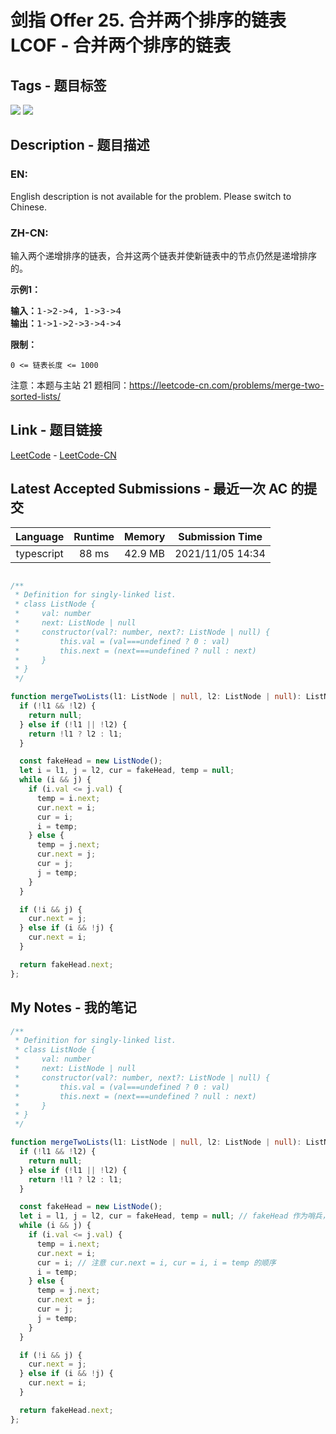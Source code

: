 
# 剑指 Offer 25. 合并两个排序的链表  LCOF - 合并两个排序的链表

## Tags - 题目标签

 <img src="https://img.shields.io/badge/Recursion-递归-blue.svg">   <img src="https://img.shields.io/badge/Linked List-链表-blue.svg">  


## Description - 题目描述

### EN:
English description is not available for the problem. Please switch to Chinese.

### ZH-CN:
<p>输入两个递增排序的链表，合并这两个链表并使新链表中的节点仍然是递增排序的。</p>

<p><strong>示例1：</strong></p>

<pre><strong>输入：</strong>1-&gt;2-&gt;4, 1-&gt;3-&gt;4
<strong>输出：</strong>1-&gt;1-&gt;2-&gt;3-&gt;4-&gt;4</pre>

<p><strong>限制：</strong></p>

<p><code>0 &lt;= 链表长度 &lt;= 1000</code></p>

<p>注意：本题与主站 21 题相同：<a href="https://leetcode-cn.com/problems/merge-two-sorted-lists/">https://leetcode-cn.com/problems/merge-two-sorted-lists/</a></p>



## Link - 题目链接

[LeetCode](https://leetcode.com/problems/he-bing-liang-ge-pai-xu-de-lian-biao-lcof/description/)  -  [LeetCode-CN](https://leetcode.cn/problems/he-bing-liang-ge-pai-xu-de-lian-biao-lcof/description/)
## Latest Accepted Submissions - 最近一次 AC 的提交


| Language | Runtime | Memory | Submission Time |
|:---:|:---:|:---:|:---:|
| typescript  | 88 ms | 42.9 MB | 2021/11/05 14:34 |

```typescript

/**
 * Definition for singly-linked list.
 * class ListNode {
 *     val: number
 *     next: ListNode | null
 *     constructor(val?: number, next?: ListNode | null) {
 *         this.val = (val===undefined ? 0 : val)
 *         this.next = (next===undefined ? null : next)
 *     }
 * }
 */

function mergeTwoLists(l1: ListNode | null, l2: ListNode | null): ListNode | null {
  if (!l1 && !l2) {
    return null;
  } else if (!l1 || !l2) {
    return !l1 ? l2 : l1;
  }

  const fakeHead = new ListNode();
  let i = l1, j = l2, cur = fakeHead, temp = null;
  while (i && j) {
    if (i.val <= j.val) {
      temp = i.next;
      cur.next = i;
      cur = i;
      i = temp;
    } else {
      temp = j.next;
      cur.next = j;
      cur = j;
      j = temp;
    }
  }

  if (!i && j) {
    cur.next = j;
  } else if (i && !j) {
    cur.next = i;
  }

  return fakeHead.next;
};

```
## My Notes - 我的笔记


```typescript
/**
 * Definition for singly-linked list.
 * class ListNode {
 *     val: number
 *     next: ListNode | null
 *     constructor(val?: number, next?: ListNode | null) {
 *         this.val = (val===undefined ? 0 : val)
 *         this.next = (next===undefined ? null : next)
 *     }
 * }
 */

function mergeTwoLists(l1: ListNode | null, l2: ListNode | null): ListNode | null {
  if (!l1 && !l2) {
    return null;
  } else if (!l1 || !l2) {
    return !l1 ? l2 : l1;
  }

  const fakeHead = new ListNode();
  let i = l1, j = l2, cur = fakeHead, temp = null; // fakeHead 作为哨兵，返回合并的链表头部
  while (i && j) {
    if (i.val <= j.val) {
      temp = i.next;
      cur.next = i;
      cur = i; // 注意 cur.next = i, cur = i, i = temp 的顺序
      i = temp;
    } else {
      temp = j.next;
      cur.next = j;
      cur = j;
      j = temp;
    }
  }

  if (!i && j) {
    cur.next = j;
  } else if (i && !j) {
    cur.next = i;
  }

  return fakeHead.next;
};
```

